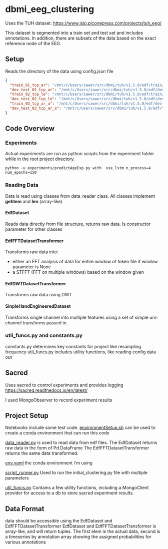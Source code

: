 # dbmi_eeg_clustering
Uses the TUH dataset:  https://www.isip.piconepress.com/projects/tuh_eeg/

This dataset is segmented into a train set and test set and includes annotations.
In addition, there are subsets of the data based on the exact reference node of the EEG.

## Setup
Reads the directory of the data using config.json file

``` config.json
{
  "train_01_tcp_ar": "/mnt/c/Users/sawer/src/dbmi/tuh/v1.5.0/edf/train/01_tcp_ar/",
  "dev_test_01_tcp_ar": "/mnt/c/Users/sawer/src/dbmi/tuh/v1.5.0/edf/dev_test/01_tcp_ar/",
  "train_02_tcp_le": "/mnt/c/Users/sawer/src/dbmi/tuh/v1.5.0/edf/train/02_tcp_le/",
  "dev_test_02_tcp_le": "/mnt/c/Users/sawer/src/dbmi/tuh/v1.5.0/edf/dev_test/02_tcp_le/",
  "train_03_tcp_ar_a": "/mnt/c/Users/sawer/src/dbmi/tuh/v1.5.0/edf/dev_test/03_tcp_ar_a/",
  "dev_test_03_tcp_ar_a": "/mnt/c/Users/sawer/src/dbmi/tuh/v1.5.0/edf/train/03_tcp_ar_a/"
}
```

## Code Overview

### Experiments

Actual experiments are run as python scripts from the experiment folder while in the root project directory.

```
python -u experiments/predictAgeExp.py with  use_lstm n_process=4 num_epochs=150
```



### Reading Data
Data is read using classes from data_reader class. All classes implement __getitem__ and __len__ (array-like).

#### EdfDataset
Reads data directly from file structure, returns raw data. Is constructor parameter for other classes

#### EdfFFTDatasetTransformer
Transforms raw data into:
* either an FFT analysis of data for entire window of token file if window parameter is None
* a STFFT (FFT on multiple windows) based on the window given

#### EdfDWTDatasetTransformer
Transforms raw data using DWT

#### SinpleHandEngineeredDataset
Transforms single channel into multiple features using a set of simple uni-channel transforms passed in.

### util_funcs.py and constants.py
constants.py determines key constants for project like resampling frequency
util_funcs.py includes utility functions, like reading config data out

## Sacred
Uses sacred to control experiments and provides logging
https://sacred.readthedocs.io/en/latest/

I used MongoObserver to record experiment results

## Project Setup
Notebooks include some test code.
[environmentSetup.sh](environmentSetup.sh) can be used to create a conda environment that can run this code

[data_reader.py](data_reader.py) is used to read data from edf files.
The EdfDataset returns raw data in the form of Pd.DataFrame
The EdfFFTDatasetTransformer returns the same data transformed.

[env.yaml](env.yaml)
the conda environment i'm using

[script_runner.py](script_runner.py)
Used to run the initial_clustering.py file with multiple parameters

[util_funcs.py](util_funcs.py)
Contains a few utility functions, including a MongoClient provider for access to
a db to store sacred experiment results.

## Data Format
data should be accessible using the EdfDataset and EdfFFTDatasetTransformer
EdfDataset and EdfFFTDatasetTransformer is array-like, and will return tuples.
The first elem is the actual data, second is a timeseries by annotation array
showing the assigned probabilities for various annotations
